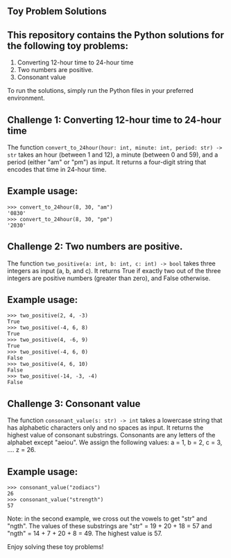 ## Toy Problem Solutions

## This repository contains the Python solutions for the following toy problems:

1. Converting 12-hour time to 24-hour time
2. Two numbers are positive.
3. Consonant value

To run the solutions, simply run the Python files in your preferred environment.

## Challenge 1: Converting 12-hour time to 24-hour time

The function `convert_to_24hour(hour: int, minute: int, period: str) -> str` takes an hour (between 1 and 12), a minute (between 0 and 59), and a period (either "am" or "pm") as input. It returns a four-digit string that encodes that time in 24-hour time.

## Example usage:

```
>>> convert_to_24hour(8, 30, "am")
'0830'
>>> convert_to_24hour(8, 30, "pm")
'2030'
```

## Challenge 2: Two numbers are positive.

The function `two_positive(a: int, b: int, c: int) -> bool` takes three integers as input (a, b, and c). It returns True if exactly two out of the three integers are positive numbers (greater than zero), and False otherwise.

## Example usage:

```
>>> two_positive(2, 4, -3)
True
>>> two_positive(-4, 6, 8)
True
>>> two_positive(4, -6, 9)
True
>>> two_positive(-4, 6, 0)
False
>>> two_positive(4, 6, 10)
False
>>> two_positive(-14, -3, -4)
False
```

## Challenge 3: Consonant value

The function `consonant_value(s: str) -> int` takes a lowercase string that has alphabetic characters only and no spaces as input. It returns the highest value of consonant substrings. Consonants are any letters of the alphabet except "aeiou". We assign the following values: a = 1, b = 2, c = 3, .... z = 26.

## Example usage:

```
>>> consonant_value("zodiacs")
26
>>> consonant_value("strength")
57
```

Note: in the second example, we cross out the vowels to get "str" and "ngth". The values of these substrings are "str" = 19 + 20 + 18 = 57 and "ngth" = 14 + 7 + 20 + 8 = 49. The highest value is 57.

Enjoy solving these toy problems!